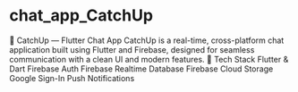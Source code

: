# chat_app_CatchUp
📱 CatchUp — Flutter Chat App CatchUp is a real-time, cross-platform chat application built using Flutter and Firebase, designed for seamless communication with a clean UI and modern features. 🧱 Tech Stack Flutter &amp; Dart  Firebase Auth  Firebase Realtime Database  Firebase Cloud Storage  Google Sign-In  Push Notifications
